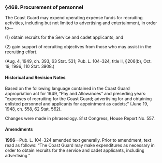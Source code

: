 ### §468. Procurement of personnel ###

The Coast Guard may expend operating expense funds for recruiting activities, including but not limited to advertising and entertainment, in order to—

(1) obtain recruits for the Service and cadet applicants; and

(2) gain support of recruiting objectives from those who may assist in the recruiting effort.

(Aug. 4, 1949, ch. 393, 63 Stat. 531; Pub. L. 104–324, title II, §206(b), Oct. 19, 1996, 110 Stat. 3908.)

#### Historical and Revision Notes ####

Based on the following language contained in the Coast Guard appropriation act for 1949, “Pay and Allowances” and preceding years: “expenses of recruiting for the Coast Guard; advertising for and obtaining enlisted personnel and applicants for appointment as cadets;” (June 19, 1948, ch. 558, 62 Stat. 562).

Changes were made in phraseology. 81st Congress, House Report No. 557.

#### Amendments ####

**1996**—Pub. L. 104–324 amended text generally. Prior to amendment, text read as follows: “The Coast Guard may make expenditures as necessary in order to obtain recruits for the service and cadet applicants, including advertising.”